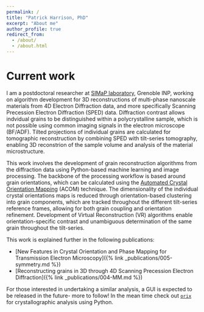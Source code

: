 ```yaml
---
permalink: /
title: "Patrick Harrison, PhD"
excerpt: "About me"
author_profile: true
redirect_from: 
  - /about/
  - /about.html
---
```


Current work
============
I am a postdoctoral researcher at [SIMaP laboratory](https://simap.grenoble-inp.fr/en/about-simap), Grenoble INP, working on algorithm development for 3D reconstructions of multi-phase nanoscale materials from 4D Electron Diffraction data, and more specifically Scanning Precession Electron Diffraction (SPED) data. Diffraction contrast allows indvidual grains to be distinguished within a polycrystalline sample, which is not possible using common imaging signals in the electron microscope (BF/ADF). Tilted projections of individual grains are calculated for tomographic reconstruction by combining SPED with tilt-series tomography, enabling 3D reconstrion of the sample volume and analysis of the material microstructure.

This work involves the development of grain reconstruction algorithms from the diffraction data using Python-based machine learning and image processing. The backbone of the processing workflow is based around grain orientations, which can be calculated using the [Automated Crystal Orientation Mapping](https://nanomegas.com/tem-orientation-imaging/) (ACOM) technique. The dimensionality of the individual crystal orientations maps is reduced through orientation-based clustering into grain components, which are tracked throughout the different tilt-series reference frames, allowing for both grain coupling and orientation refinement. Development of Virtual Reconstruction (VR) algorithms enable orientation-specific contrast and unambiguous determination of the same grain throughout the tilt-series.

This work is explained further in the following publications:
  - [New Features in Crystal Orientation and Phase Mapping for Transmission Electron Microscopy]({% link _publications/005-symmetry.md %})
  - [Reconstructing grains in 3D through 4D Scanning Precession Electron Diffraction]({% link _publications/004-MM.md %})

For those interested in undertaking a similar analysis, a GUI is expected to be released in the future- more to follow! In the mean time check out [`orix`](https://orix.readthedocs.io/en/stable/) for crystallographic analysis using Python.

